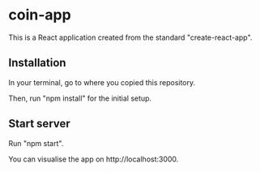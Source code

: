 # coin-app

This is a React application created from the standard "create-react-app".



## Installation

In your terminal, go to where you copied this repository.

Then, run "npm install" for the initial setup.



## Start server

Run "npm start".

You can visualise the app on http://localhost:3000.
